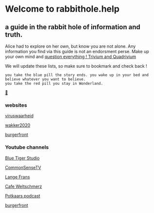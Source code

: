 # Welcome to rabbithole.help

## a guide in the rabbit hole of information and truth.

Alice had to explore on her own, but know you are not alone. Any information you find via this guide is not an endorsment perse. Make up your own mind and [question everything ! Trivium and Quadrivium](https://liberalarts.online/trivium-and-quadrivium/)

We will update these lists, so make sure to bookmark and check back !

```
you take the blue pill the story ends. you wake up in your bed and believe whatever you want to believe.
you take the red pill you stay in Wonderland.
```
[💊](https://www.youtube.com/watch?v=Hq_jjNAXoZQ)

### websites

[viruswaarheid](https://viruswaarheid.nl/)

[wakker2020](http://wakker2020.nl/)

[burgerfront](https://www.burgerfront.nl/)



### Youtube channels
[Blue Tiger Studio](https://www.youtube.com/channel/UCuwWXfh9Dk5OD6sdzSOcYiQ)

[CommonSenseTV](https://www.youtube.com/channel/UCl2_dKgwJ42gomtEbFsdODw)

[Lange Frans](https://www.youtube.com/user/LangeFransTV)

[Cafe Weltschmerz](https://www.youtube.com/channel/UClK9f1anqhuSaqDN5YE-wfw)

[Potkaars podcast](https://www.youtube.com/channel/UCh9dkmMSTldAfVPxgT5THfg)

[burgerfront](https://www.youtube.com/channel/UCag8gVe_cFh0DU3hDlZCldw)

